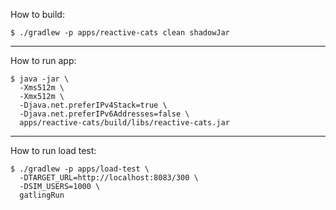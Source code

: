 How to build:

```shell script
$ ./gradlew -p apps/reactive-cats clean shadowJar
```
---

How to run app:

```shell script
$ java -jar \
  -Xms512m \
  -Xmx512m \
  -Djava.net.preferIPv4Stack=true \
  -Djava.net.preferIPv6Addresses=false \
  apps/reactive-cats/build/libs/reactive-cats.jar
```
---

How to run load test:
```shell script
$ ./gradlew -p apps/load-test \
  -DTARGET_URL=http://localhost:8083/300 \
  -DSIM_USERS=1000 \
  gatlingRun
```
